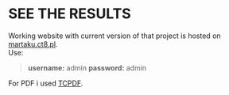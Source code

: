 # SEE THE RESULTS
Working website with current version of that project is hosted on [martaku.ct8.pl](http://martaku.ct8.pl/wykres).\
Use:
> **username:** admin **password:** admin

For PDF i used [TCPDF](https://tcpdf.org).
